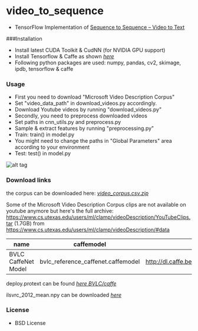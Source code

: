 # video_to_sequence
* TensorFlow Implementation of [Sequence to Sequence – Video to Text](http://arxiv.org/abs/1505.00487)


###Installation

* Install latest CUDA Toolkit & CudNN (for NVIDIA GPU support)
* Install Tensorflow & Caffe as shown [*here*](http://www.computervisionbytecnalia.com/en/2016/06/deep-learning-development-setup-for-ubuntu-16-04-xenial/)
* Following python packages are used: numpy, pandas, cv2, skimage, ipdb, tensorflow & caffe 



### Usage
* First you need to download "Microsoft Video Description Corpus"
 * Set "video_data_path" in download_videos.py accordingly.
 * Download Youtube videos by running "download_videos.py" 
* Secondly, you need to preprocess downloaded videos
 * Set paths in cnn_utils.py and preprocess.py 
 * Sample & extract features by running "preprocessing.py"
* Train: train() in model.py
 * You might need to change the paths in "Global Parameters" area according to your environment
* Test: test() in model.py

![alt tag](https://github.com/jazzsaxmafia/video_to_sequence/blob/master/plane.jpg)

### Download links

the corpus can be downloaded here:
[*video_corpus.csv.zip*](https://github.com/jazzsaxmafia/video_to_sequence/files/387979/video_corpus.csv.zip)

Some of the Microsoft Video Description Corpus clips are not available on youtube anymore but here's the full archive:
https://www.cs.utexas.edu/users/ml/clamp/videoDescription/YouTubeClips.tar (1.7GB)
from https://www.cs.utexas.edu/users/ml/clamp/videoDescription/#data

name | caffemodel | caffemodel_url | license |sha1 | caffe_commit
---|---|---|---|---|---|
BVLC CaffeNet Model |  bvlc_reference_caffenet.caffemodel | http://dl.caffe.berkeleyvision.org/bvlc_reference_caffenet.caffemodel | unrestricted | 4c8d77deb20ea792f84eb5e6d0a11ca0a8660a46 | 709dc15af4a06bebda027c1eb2b3f3e3375d5077


deploy.protext can be found [*here BVLC/caffe*](https://github.com/BVLC/caffe/tree/master/models/bvlc_reference_caffenet)


ilsvrc_2012_mean.npy can be downloaded [*here*](https://github.com/BVLC/caffe/raw/master/python/caffe/imagenet/ilsvrc_2012_mean.npy)



### License
* BSD License
